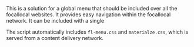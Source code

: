 This is a solution for a global menu that should be included over all the
focallocal websites. It provides easy navigation within the focallocal network.
It can be included with a single <script> tag.

# how to use

Include the script on the desired page with a script tag after closing the body.

> <script src="http://server/fl-menu/fl-menu.js"></script>

The script automatically includes `fl-menu.css` and `materialze.css`, which is
served from a content delivery network. 
